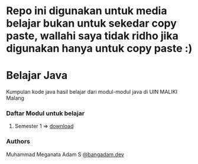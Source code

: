 # Repo ini digunakan untuk media belajar bukan untuk sekedar copy paste, wallahi saya tidak ridho jika digunakan hanya untuk copy paste :)
# Belajar Java
Kumpulan kode java hasil belajar dari modul-modul java di UIN MALIKI Malang

### Daftar Modul untuk belajar 
1. Semester 1 => [download](https://www.dropbox.com/sh/dzwhyyyjwesjo25/AACTrx_KMnIGKbC0DAzz7fXza?dl=0)

### Authors
Muhammad Meganata Adam S [@bangadam.dev](https://instagram.com/bangadam.dev)
